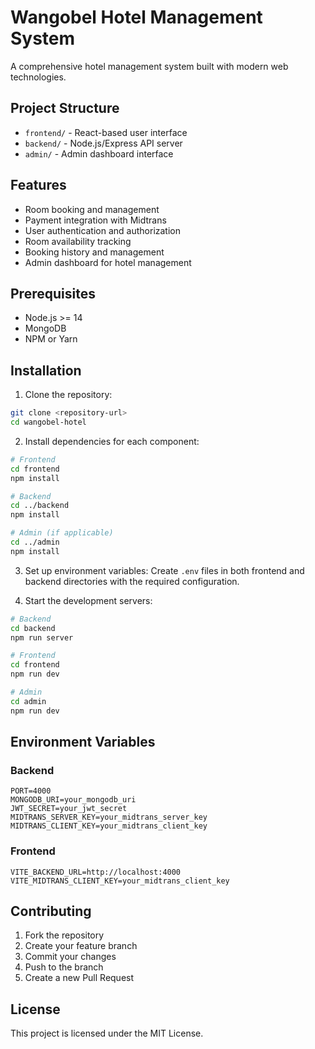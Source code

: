 # Wangobel Hotel Management System

A comprehensive hotel management system built with modern web technologies.

## Project Structure

- `frontend/` - React-based user interface
- `backend/` - Node.js/Express API server
- `admin/` - Admin dashboard interface

## Features

- Room booking and management
- Payment integration with Midtrans
- User authentication and authorization
- Room availability tracking
- Booking history and management
- Admin dashboard for hotel management

## Prerequisites

- Node.js >= 14
- MongoDB
- NPM or Yarn

## Installation

1. Clone the repository:
```bash
git clone <repository-url>
cd wangobel-hotel
```

2. Install dependencies for each component:

```bash
# Frontend
cd frontend
npm install

# Backend
cd ../backend
npm install

# Admin (if applicable)
cd ../admin
npm install
```

3. Set up environment variables:
Create `.env` files in both frontend and backend directories with the required configuration.

4. Start the development servers:

```bash
# Backend
cd backend
npm run server

# Frontend
cd frontend
npm run dev

# Admin
cd admin
npm run dev
```

## Environment Variables

### Backend
```
PORT=4000
MONGODB_URI=your_mongodb_uri
JWT_SECRET=your_jwt_secret
MIDTRANS_SERVER_KEY=your_midtrans_server_key
MIDTRANS_CLIENT_KEY=your_midtrans_client_key
```

### Frontend
```
VITE_BACKEND_URL=http://localhost:4000
VITE_MIDTRANS_CLIENT_KEY=your_midtrans_client_key
```

## Contributing

1. Fork the repository
2. Create your feature branch
3. Commit your changes
4. Push to the branch
5. Create a new Pull Request

## License

This project is licensed under the MIT License.
